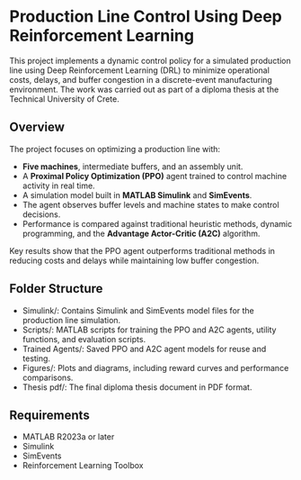 # Production Line Control Using Deep Reinforcement Learning

This project implements a dynamic control policy for a simulated production line using Deep Reinforcement Learning (DRL) to minimize operational costs, delays, and buffer congestion in a discrete-event manufacturing environment. The work was carried out as part of a diploma thesis at the Technical University of Crete.

## Overview

The project focuses on optimizing a production line with:
- **Five machines**, intermediate buffers, and an assembly unit.
- A **Proximal Policy Optimization (PPO)** agent trained to control machine activity in real time.
- A simulation model built in **MATLAB Simulink** and **SimEvents**.
- The agent observes buffer levels and machine states to make control decisions.
- Performance is compared against traditional heuristic methods, dynamic programming, and the **Advantage Actor-Critic (A2C)** algorithm.

Key results show that the PPO agent outperforms traditional methods in reducing costs and delays while maintaining low buffer congestion.

## Folder Structure

- Simulink/: Contains Simulink and SimEvents model files for the production line simulation.
- Scripts/: MATLAB scripts for training the PPO and A2C agents, utility functions, and evaluation scripts.
- Trained Agents/: Saved PPO and A2C agent models for reuse and testing.
- Figures/: Plots and diagrams, including reward curves and performance comparisons.
- Thesis pdf/: The final diploma thesis document in PDF format.

## Requirements

- MATLAB R2023a or later
- Simulink
- SimEvents
- Reinforcement Learning Toolbox
